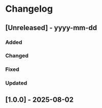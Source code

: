 # Changelog
## [Unreleased] - yyyy-mm-dd

### Added

### Changed

### Fixed

### Updated

## [1.0.0] - 2025-08-02
